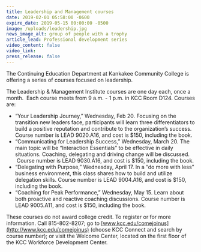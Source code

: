 ```yaml
---
title: Leadership and Management courses
date: 2019-02-01 05:58:00 -0600
expire_date: 2019-05-15 00:00:00 -0500
image: /uploads/leadership.jpg
news_image_alt: group of people with a trophy
article_lead: Professional development series
video_content: false
video_link:
press_release: false
---
```


The Continuing Education Department at Kankakee Community College is offering a series of courses focused on leadership.

The Leadership & Management Institute courses are one day each, once a month. &nbsp;Each course meets from 9 a.m. - 1 p.m. in KCC Room D124. Courses are:

* “Your Leadership Journey,” Wednesday, Feb 20. Focusing on the transition new leaders face, participants will learn three differentiators to build a positive reputation and contribute to the organization’s success. Course number is LEAD 9020.A16, and cost is $150, including the book.
* “Communicating for Leadership Success,” Wednesday, March 20. The main topic will be “Interaction Essentials” to be effective in daily situations. Coaching, delegating and driving change will be discussed. &nbsp;Course number is LEAD 9030.A16, and cost is $150, including the book.
* “Delegating with Purpose,” Wednesday, April 17. In a “do more with less” business environment, this class shares how to build and utilize delegation skills. Course number is LEAD 9004.A16, and cost is $150, including the book.
* “Coaching for Peak Performance,” Wednesday, May 15. Learn about both proactive and reactive coaching discussions. Course number is LEAD 9005.A11, and cost is $150, including the book.

These courses do not award college credit. To register or for more information. Call 815-802-8207; go to [www.kcc.edu/comejoinus](http://www.kcc.edu/comejoinus) (choose KCC Connect and search by course number); or visit the Welcome Center, located on the first floor of the KCC Workforce Development Center.